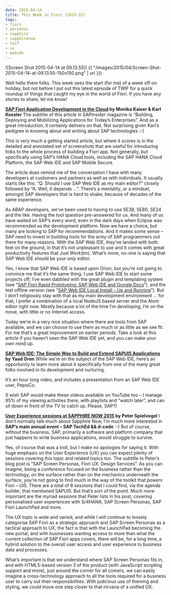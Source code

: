 ```yaml
---
date: 2015-04-14
title: This Week in Fiori (2015-15)
tags:
- fiori
- personas
- sapphire
- sapphirenow
- twif
- ux
- webide
---
```



![Screen Shot 2015-04-14 at 09.13.55]( {{ "/images/2015/04/Screen-Shot-2015-04-14-at-09.13.55-150x150.png" | url }})

Well hello there folks. This week sees the start (for me) of a week off on holiday, but not before I put out this latest episode of TWIF for a quick roundup of things that caught my eye in the world of Fiori. If you have any stories to share, let me know!

**[SAP Fiori Application Development in the Cloud](http://sapinsider.wispubs.com/Assets/Articles/2015/April/SPI-SAP-Fiori-application-development-in-the-cloud) by Monika Kaiser & Karl Kessler**
The subtitle of this article in SAPinsider magazine is “Building, Deploying and Mobilizing Applications for Today’s Enterprises”. And as a great introduction, it certainly delivers on that. Not surprising given Karl’s pedigree in knowing about and writing about SAP technologies :-)

This is very much a getting started article, but where it scores is in the detailed and annotated set of screenshots that are useful for introducing folks to the whole process of building a Fiori app. Not generally, but specifically using SAP’s HANA Cloud tools, including the SAP HANA Cloud Platform, the SAP Web IDE and SAP Mobile Secure.

The article does remind me of the conversation I have with many developers at customers and partners as well as with individuals. It usually starts like this: “Q: Should I use SAP Web IDE as my main editor?” closely followed by “A: Well, it depends …”. There’s a mentality, or a mindset, amongst SAP developers that is hard to shake, because of decades of the same experience.

As ABAP developers, we’ve been used to having to use SE38, SE80, SE24 and the like. Having the tool question pre-answered for us. And many of us have waited on SAP’s every word, even in the dark days when Eclipse was recommended as *the* development platform. Now we have a choice, but many are looking to SAP for recommendations. And it makes some sense – SAP need to invest in building tools for the army of SAP programmers out there for many reasons. With the SAP Web IDE, they’ve landed with both feet on the ground, in that it’s not unpleasant to use and it comes with great productivity features that Just Work(tm). What’s more, no-one is saying that SAP Web IDE should be your *only* editor.

Yes, I know that SAP Web IDE is based upon Orion, but you’re not going to convince me that it’s the same thing. I use SAP Web IDE to start some projects off; I’ve even dabbled with the great plugin and templating system (see “[SAP Fiori Rapid Prototyping: SAP Web IDE and Google Docs](https://www.youtube.com/watch?v=jAp_nGqOT_c)“), and the test offline version (see “[SAP Web IDE Local Install – Up and Running](https://www.youtube.com/playlist?list=PLfctWmgNyOIfF6gbmp_PZGNgn6YVJHfyU)“). But I don’t religiously stay with that as my main development environment … for that, I prefer a combination of a local NodeJS based server and the Atom editor right now. Mostly because a lot of the time I’m developing, I’m on the move, with little or no Internet access.

Today we’re in a very nice situation where there are tools from SAP available, and we can choose to use them as much or as little as we see fit. For me that’s a great improvement on earlier periods. Take a look at this article if you haven’t seen the SAP Web IDE yet, and you can make your own mind up.

**[SAP Web IDE: The Simple Way to Build and Extend SAPUI5 Applications](http://scn.sap.com/community/developer-center/front-end/blog/2015/04/07/sap-web-ide--the-simple-way-to-build-and-extend-sapui5-applications) by Yaad Oren**
While we’re on the subject of the SAP Web IDE, here’s an opportunity to learn more about it specifically from one of the many great folks involved in its development and nurturing.

It’s an hour long video, and includes a presentation from an SAP Web IDE user, PepsiCo.

(I wish SAP would make these videos available on YouTube too – I manage 95% of my viewing activities there, with playlists and “watch later”, and can sit down in front of the TV to catch up. Please, SAP?)

**[User Experience sessions at SAPPHIRE NOW 2015](http://scn.sap.com/community/gui/blog/2015/04/08/user-experience-sessions-at-sapphire-now-2015-sap-screen-personas-fiori-ux-design-services/) by Peter Spielvogel**
 I don’t normally talk much about Sapphire Now, I’m much more interested in **SAP’s main annual event – SAP TechEd && d-code** :-) But of course, without the business, SAP, primarily a software and platform company that just happens to write business applications, would struggle to survive.

Yes, of course that was a troll, but I make no apologies for saying it. With huge emphasis on the User Experience (UX) you can expect plenty of sessions covering this topic and related topics too. The subtitle to Peter’s blog post is “SAP Screen Personas, Fiori UX, Design Services”. As you can imagine, being a conference focused on the business rather than the technology, on the surface rather than on the mechanics underneath the surface, you’re not going to find much in the way of the toolkit that *powers* Fiori – UI5. There are a total of 8 sessions that I could find, via the agenda builder, that mentioned SAPUI5. But that’s sort of the point. Much more important are the myriad sessions that Peter lists in his post, covering personalised user experiences with S/4HANA, SAP Screen Personas, SAP Fiori LaunchPad and more.

The UX topic is wide and varied, and while I will continue to loosely categorise SAP Fiori as a strategic approach and SAP Screen Personas as a tactical approach to UX, the fact is that with the LaunchPad becoming the new portal, and with businesses wanting access to more than what the current collection of SAP Fiori apps covers, there will be, for a long time, a hybrid solution to the overall user access and user experience to business data and processes.

What’s important is that we understand where SAP Screen Personas fits in, and with HTML5-based version 3 of the product (with JavaScript scripting support and more), just around the corner for all comers, we can easily imagine a cross-technology approach to all the tools required for a business user to carry out their responsibilities. With judicious use of theming and styling, we could move one step closer to that nirvana of a unified UX.

 
